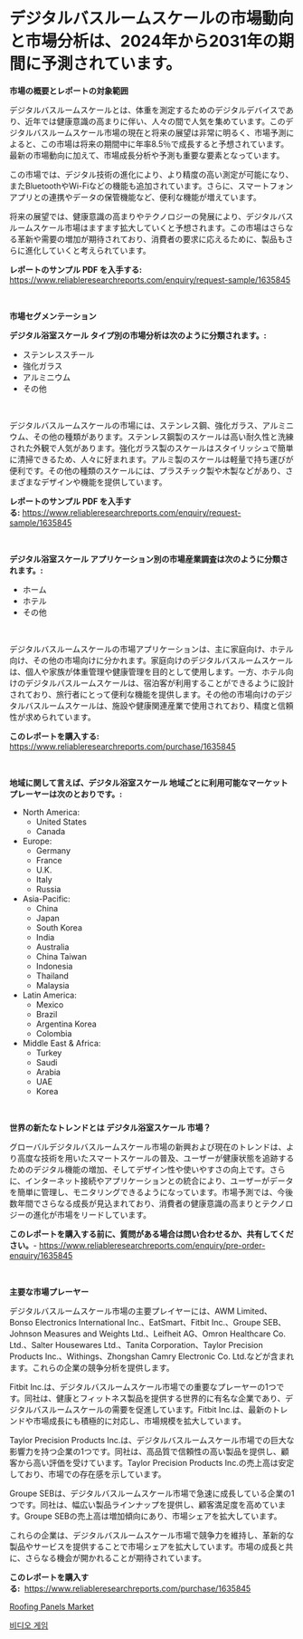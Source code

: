 <p><h1>デジタルバスルームスケールの市場動向と市場分析は、2024年から2031年の期間に予測されています。</h1></p><p><strong>市場の概要とレポートの対象範囲</strong></p>
<p><p>デジタルバスルームスケールとは、体重を測定するためのデジタルデバイスであり、近年では健康意識の高まりに伴い、人々の間で人気を集めています。このデジタルバスルームスケール市場の現在と将来の展望は非常に明るく、市場予測によると、この市場は将来の期間中に年率8.5％で成長すると予想されています。最新の市場動向に加えて、市場成長分析や予測も重要な要素となっています。</p><p>この市場では、デジタル技術の進化により、より精度の高い測定が可能になり、またBluetoothやWi-Fiなどの機能も追加されています。さらに、スマートフォンアプリとの連携やデータの保管機能など、便利な機能が増えています。</p><p>将来の展望では、健康意識の高まりやテクノロジーの発展により、デジタルバスルームスケール市場はますます拡大していくと予想されます。この市場はさらなる革新や需要の増加が期待されており、消費者の要求に応えるために、製品もさらに進化していくと考えられています。</p></p>
<p><strong>レポートのサンプル PDF を入手する:</strong> <a href="https://www.reliableresearchreports.com/enquiry/request-sample/1635845">https://www.reliableresearchreports.com/enquiry/request-sample/1635845</a></p>
<p>&nbsp;</p>
<p><strong>市場セグメンテーション</strong></p>
<p><strong>デジタル浴室スケール タイプ別の市場分析は次のように分類されます。:</strong></p>
<p><ul><li>ステンレススチール</li><li>強化ガラス</li><li>アルミニウム</li><li>その他</li></ul></p>
<p>&nbsp;</p>
<p><p>デジタルバスルームスケールの市場には、ステンレス鋼、強化ガラス、アルミニウム、その他の種類があります。ステンレス鋼製のスケールは高い耐久性と洗練された外観で人気があります。強化ガラス製のスケールはスタイリッシュで簡単に清掃できるため、人々に好まれます。アルミ製のスケールは軽量で持ち運びが便利です。その他の種類のスケールには、プラスチック製や木製などがあり、さまざまなデザインや機能を提供しています。</p></p>
<p><strong>レポートのサンプル PDF を入手する:</strong>&nbsp;<a href="https://www.reliableresearchreports.com/enquiry/request-sample/1635845">https://www.reliableresearchreports.com/enquiry/request-sample/1635845</a></p>
<p>&nbsp;</p>
<p><strong> デジタル浴室スケール アプリケーション別の市場産業調査は次のように分類されます。:</strong></p>
<p><ul><li>ホーム</li><li>ホテル</li><li>その他</li></ul></p>
<p>&nbsp;</p>
<p><p>デジタルバスルームスケールの市場アプリケーションは、主に家庭向け、ホテル向け、その他の市場向けに分かれます。家庭向けのデジタルバスルームスケールは、個人や家族が体重管理や健康管理を目的として使用します。一方、ホテル向けのデジタルバスルームスケールは、宿泊客が利用することができるように設計されており、旅行者にとって便利な機能を提供します。その他の市場向けのデジタルバスルームスケールは、施設や健康関連産業で使用されており、精度と信頼性が求められています。</p></p>
<p><strong>このレポートを購入する:</strong>&nbsp; <a href="https://www.reliableresearchreports.com/purchase/1635845">https://www.reliableresearchreports.com/purchase/1635845</a></p>
<p>&nbsp;</p>
<p><strong>地域に関して言えば、デジタル浴室スケール 地域ごとに利用可能なマーケットプレーヤーは次のとおりです。:</strong></p>
<p><ul>
    <li>
        North America:
        <ul>
            <li>United States</li>
            <li>Canada</li>
        </ul>
    </li>
    <li>
        Europe:
        <ul>
            <li>Germany</li>
            <li>France</li>
            <li>U.K.</li>
            <li>Italy</li>
            <li>Russia</li>
        </ul>
    </li>
    <li>
        Asia-Pacific:
        <ul>
            <li>China</li>
            <li>Japan</li>
            <li>South Korea</li>
            <li>India</li>
            <li>Australia</li>
            <li>China Taiwan</li>
            <li>Indonesia</li>
            <li>Thailand</li>
            <li>Malaysia</li>
        </ul>
    </li>
    <li>
        Latin America:
        <ul>
            <li>Mexico</li>
            <li>Brazil</li>
            <li>Argentina Korea</li>
            <li>Colombia</li>
        </ul>
    </li>
    <li>
        Middle East & Africa:
        <ul>
            <li>Turkey</li>
            <li>Saudi</li>
            <li>Arabia</li>
            <li>UAE</li>
            <li>Korea</li>
        </ul>
    </li>
    </ul></p>
<p>&nbsp;</p>
<p><strong>世界の新たなトレンドとは デジタル浴室スケール 市場？</strong></p>
<p><p>グローバルデジタルバスルームスケール市場の新興および現在のトレンドは、より高度な技術を用いたスマートスケールの普及、ユーザーが健康状態を追跡するためのデジタル機能の増加、そしてデザイン性や使いやすさの向上です。さらに、インターネット接続やアプリケーションとの統合により、ユーザーがデータを簡単に管理し、モニタリングできるようになっています。市場予測では、今後数年間でさらなる成長が見込まれており、消費者の健康意識の高まりとテクノロジーの進化が市場をリードしています。</p></p>
<p><strong>このレポートを購入する前に、質問がある場合は問い合わせるか、共有してください。</strong>- <a href="https://www.reliableresearchreports.com/enquiry/pre-order-enquiry/1635845">https://www.reliableresearchreports.com/enquiry/pre-order-enquiry/1635845</a></p>
<p>&nbsp;</p>
<p><strong>主要な市場プレーヤー</strong></p>
<p><p>デジタルバスルームスケール市場の主要プレイヤーには、AWM Limited、Bonso Electronics International Inc.、EatSmart、Fitbit Inc.、Groupe SEB、Johnson Measures and Weights Ltd.、Leifheit AG、Omron Healthcare Co. Ltd.、Salter Housewares Ltd.、Tanita Corporation、Taylor Precision Products Inc.、Withings、Zhongshan Camry Electronic Co. Ltd.などが含まれます。これらの企業の競争分析を提供します。</p><p>Fitbit Inc.は、デジタルバスルームスケール市場での重要なプレーヤーの1つです。同社は、健康とフィットネス製品を提供する世界的に有名な企業であり、デジタルバスルームスケールの需要を促進しています。Fitbit Inc.は、最新のトレンドや市場成長にも積極的に対応し、市場規模を拡大しています。</p><p>Taylor Precision Products Inc.は、デジタルバスルームスケール市場での巨大な影響力を持つ企業の1つです。同社は、高品質で信頼性の高い製品を提供し、顧客から高い評価を受けています。Taylor Precision Products Inc.の売上高は安定しており、市場での存在感を示しています。</p><p>Groupe SEBは、デジタルバスルームスケール市場で急速に成長している企業の1つです。同社は、幅広い製品ラインナップを提供し、顧客満足度を高めています。Groupe SEBの売上高は増加傾向にあり、市場シェアを拡大しています。</p><p>これらの企業は、デジタルバスルームスケール市場で競争力を維持し、革新的な製品やサービスを提供することで市場シェアを拡大しています。市場の成長と共に、さらなる機会が開かれることが期待されています。</p></p>
<p><strong>このレポートを購入する:</strong>&nbsp;&nbsp;<a href="https://www.reliableresearchreports.com/purchase/1635845">https://www.reliableresearchreports.com/purchase/1635845</a></p>
<p><p><a href="https://ivy-potential-64b.notion.site/Roofing-Panels-Market-Research-Report-Provides-Critical-Insights-that-can-help-Shape-Business-Develo-31fd34994900478dae6514e645f94127">Roofing Panels Market</a></p><p><a href="https://github.com/Skyleitney456456/Market-Research-Report-List-1/blob/main/31756996581.md">비디오 게임</a></p></p>